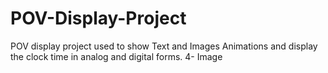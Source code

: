 # POV-Display-Project
POV display project used to show Text and Images Animations and display the clock time in analog and digital forms. 4- Image
